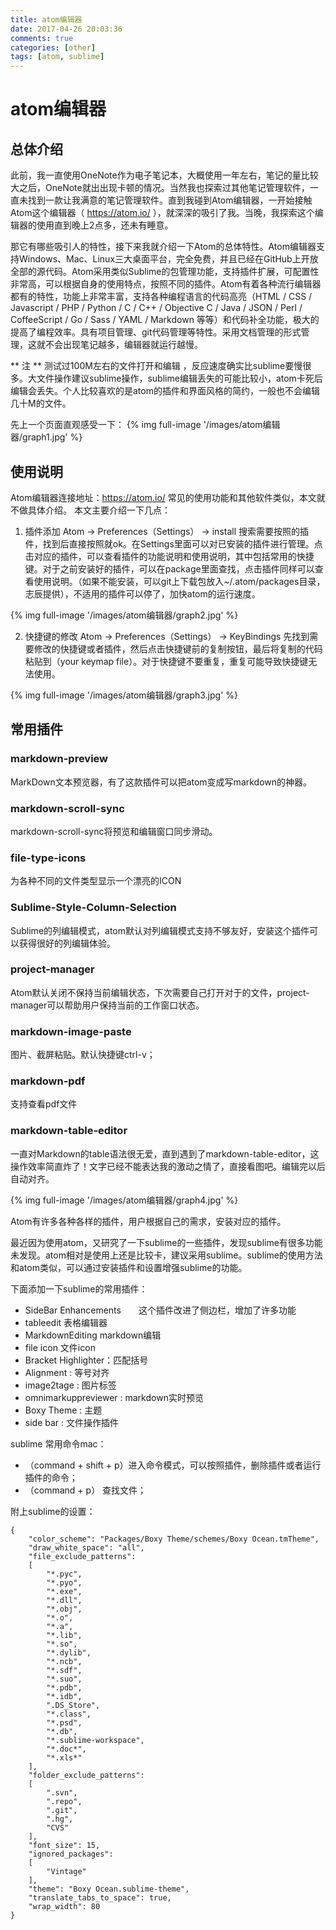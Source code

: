 ```yaml
---
title: atom编辑器
date: 2017-04-26 20:03:36
comments: true
categories: [other]
tags: [atom, sublime]
---
```

# atom编辑器
## 总体介绍
此前，我一直使用OneNote作为电子笔记本，大概使用一年左右，笔记的量比较大之后，OneNote就出出现卡顿的情况。当然我也探索过其他笔记管理软件，一直未找到一款让我满意的笔记管理软件。直到我碰到Atom编辑器，一开始接触Atom这个编辑器（ https://atom.io/ ），就深深的吸引了我。当晚，我探索这个编辑器的使用直到晚上2点多，还未有睡意。

那它有哪些吸引人的特性，接下来我就介绍一下Atom的总体特性。Atom编辑器支持Windows、Mac、Linux三大桌面平台，完全免费，并且已经在GitHub上开放全部的源代码。Atom采用类似Sublime的包管理功能，支持插件扩展，可配置性非常高，可以根据自身的使用特点，按照不同的插件。Atom有着各种流行编辑器都有的特性，功能上非常丰富，支持各种编程语言的代码高亮（HTML / CSS / Javascript / PHP / Python / C / C++ / Objective C / Java / JSON / Perl / CoffeeScript / Go / Sass / YAML / Markdown 等等）和代码补全功能，极大的提高了编程效率。具有项目管理、git代码管理等特性。采用文档管理的形式管理，这就不会出现笔记越多，编辑器就运行越慢。

** 注 ** 测试过100M左右的文件打开和编辑 ，反应速度确实比sublime要慢很多。大文件操作建议sublime操作，sublime编辑丢失的可能比较小，atom卡死后编辑会丢失。个人比较喜欢的是atom的插件和界面风格的简约，一般也不会编辑几十M的文件。

先上一个页面直观感受一下：
{% img full-image '/images/atom编辑器/graph1.jpg' %}

## 使用说明
Atom编辑器连接地址：https://atom.io/ 常见的使用功能和其他软件类似，本文就不做具体介绍。
本文主要介绍一下几点：
  1. 插件添加 Atom -> Preferences（Settings） -> install 搜索需要按照的插件，找到后直接按照就ok。在Settings里面可以对已安装的插件进行管理。点击对应的插件，可以查看插件的功能说明和使用说明，其中包括常用的快捷键。对于之前安装好的插件，可以在package里面查找，点击插件同样可以查看使用说明。（如果不能安装，可以git上下载包放入~/.atom/packages目录，志辰提供），不适用的插件可以停了，加快atom的运行速度。

{% img full-image '/images/atom编辑器/graph2.jpg' %}

  2. 快捷键的修改 Atom -> Preferences（Settings） -> KeyBindings 先找到需要修改的快捷键或者插件，然后点击快捷键前的复制按钮，最后将复制的代码粘贴到（your keymap file）。对于快捷键不要重复，重复可能导致快捷键无法使用。

{% img full-image '/images/atom编辑器/graph3.jpg' %}

## 常用插件
### markdown-preview
MarkDown文本预览器，有了这款插件可以把atom变成写markdown的神器。

### markdown-scroll-sync
markdown-scroll-sync将预览和编辑窗口同步滑动。

### file-type-icons
为各种不同的文件类型显示一个漂亮的ICON

### Sublime-Style-Column-Selection
Sublime的列编辑模式，atom默认对列编辑模式支持不够友好，安装这个插件可以获得很好的列编辑体验。

### project-manager
Atom默认关闭不保持当前编辑状态，下次需要自己打开对于的文件，project-manager可以帮助用户保持当前的工作窗口状态。

### markdown-image-paste
图片、截屏粘贴。默认快捷键ctrl-v；

### markdown-pdf
支持查看pdf文件

### markdown-table-editor
一直对Markdown的table语法很无爱，直到遇到了markdown-table-editor，这操作效率简直炸了！文字已经不能表达我的激动之情了，直接看图吧。编辑完以后自动对齐。

{% img full-image '/images/atom编辑器/graph4.jpg' %}

Atom有许多各种各样的插件，用户根据自己的需求，安装对应的插件。

最近因为使用atom，又研究了一下sublime的一些插件，发现sublime有很多功能未发现。atom相对是使用上还是比较卡，建议采用sublime。sublime的使用方法和atom类似，可以通过安装插件和设置增强sublime的功能。

下面添加一下sublime的常用插件：
- SideBar Enhancements　　这个插件改进了侧边栏，增加了许多功能
- tableedit   表格编辑器
- MarkdownEditing  markdown编辑
- file icon  文件icon
- Bracket Highlighter：匹配括号
- Alignment : 等号对齐
- image2tage : 图片标签
- omnimarkuppreviewer : markdown实时预览
- Boxy Theme : 主题
- side bar : 文件操作插件

sublime 常用命令mac：
- （command + shift + p）进入命令模式，可以按照插件，删除插件或者运行插件的命令；
- （command + p） 查找文件；

附上sublime的设置：
```
{
    "color_scheme": "Packages/Boxy Theme/schemes/Boxy Ocean.tmTheme",
    "draw_white_space": "all",
    "file_exclude_patterns":
    [
        "*.pyc",
        "*.pyo",
        "*.exe",
        "*.dll",
        "*.obj",
        "*.o",
        "*.a",
        "*.lib",
        "*.so",
        "*.dylib",
        "*.ncb",
        "*.sdf",
        "*.suo",
        "*.pdb",
        "*.idb",
        ".DS_Store",
        "*.class",
        "*.psd",
        "*.db",
        "*.sublime-workspace",
        "*.doc*",
        "*.xls*"
    ],
    "folder_exclude_patterns":
    [
        ".svn",
        ".repo",
        ".git",
        ".hg",
        "CVS"
    ],
    "font_size": 15,
    "ignored_packages":
    [
        "Vintage"
    ],
    "theme": "Boxy Ocean.sublime-theme",
    "translate_tabs_to_space": true,
    "wrap_width": 80
}
```

